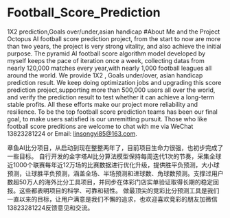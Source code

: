 # Football_Score_Prediction
1X2 prediction,Goals over/under,asian handicap
#About Me and the Project
Octopus AI football score prediction project, from the start to now are more than two years, the project is very strong vitality, and also achieve the initial purpose. The pyramid AI football score algorithm model developed by myself keeps the pace of iteration once a week, collecting datas from nearly 120,000 matches every year,with nearly 1,000 football leagues all around the world. We provide 1X2 , Goals under/over, asian handicap prediction result. We keep doing optimization jobs and upgrading this score prediction project,supporting more than 500,000 users all over the world, and verify the prediction result to test whether it can achieve a long-term stable profits. All these efforts make our project more reliability and resilience. To be the top football score prediction teams has been our final goal, to make users satisfied is our unremitting pursuit. Those who like football score preditions are welcome to chat with me via WeChat 13823281224 or Email: linsongyi85@163.com.

章鱼AI比分项目，从启动到现在整整两年了，目前项目生命力很强，也初步完成了一些目标。 自行开发的金字塔AI比分算法模型保持每周迭代1次的节奏，采集全球近1000个联赛每年近12万场的比赛数据进行优化升级，提供胜平负预测，大小球预测，让球胜平负预测，涵盖全场、半场预测和进球数、角球数预测。支撑过用户数超50万人的海外比分工具项目，并同步在体彩门店实单验证取得长期的稳定回报。这些都表明项目的科学、可靠和韧性。 做最顶尖的竞彩比分预测工具是我们一直以来的目标，让用户满意是我们不懈的追求，也欢迎喜欢竞彩的朋友加微信13823281224反馈意见和交流。
